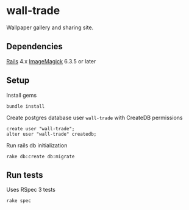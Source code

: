 wall-trade
===

Wallpaper gallery and sharing site.

Dependencies
---
[Rails](http://rubyonrails.org/) 4.x
[ImageMagick](http://www.imagemagick.org/script/index.php) 6.3.5 or later

Setup
---
Install gems

```
bundle install
```

Create postgres database user `wall-trade` with CreateDB permissions

```
create user "wall-trade";
alter user "wall-trade" createdb;
```

Run rails db initialization

```
rake db:create db:migrate
```

Run tests
---
Uses RSpec 3 tests

```
rake spec
```
